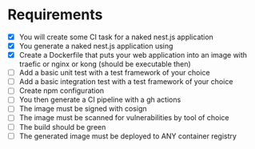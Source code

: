 # Requirements

- [x] You will create some CI task for a naked nest.js application
- [x] You generate a naked nest.js application using
- [x] Create a Dockerfile that puts your web application into an image with traefic or nginx or kong (should be executable then)
- [ ] Add a basic unit test with a test framework of your choice
- [ ] Add a basic integration test with a test framework of your choice
- [ ] Create npm configuration
- [ ] You then generate a CI pipeline with a gh actions
- [ ] The image must be signed with cosign
- [ ] The image must be scanned for vulnerabilities by tool of choice
- [ ] The build should be green
- [ ] The generated image must be deployed to ANY container registry
